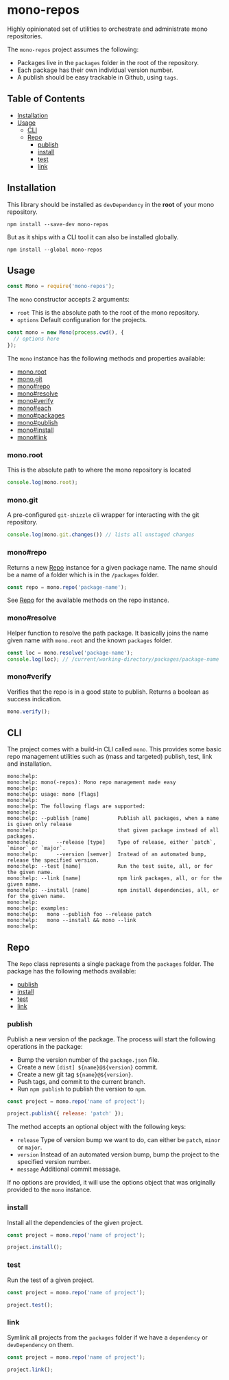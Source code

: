 # mono-repos

Highly opinionated set of utilities to orchestrate and administrate mono
repositories.

The `mono-repos` project assumes the following:

- Packages live in the `packages` folder in the root of the repository.
- Each package has their own individual version number.
- A publish should be easy trackable in Github, using `tags`.

## Table of Contents

- [Installation](#installation)
- [Usage](#Usage)
  - [CLI](#cli)
  - [Repo](#repo)
    - [publish](#publish)
    - [install](#install)
    - [test](#test)
    - [link](#link)

## Installation

This library should be installed as `devDependency` in the **root** of your
mono repository.

```
npm install --save-dev mono-repos
```

But as it ships with a CLI tool it can also be installed globally.

```
npm install --global mono-repos
```

## Usage

```js
const Mono = require('mono-repos');
```

The `mono` constructor accepts 2 arguments:

- `root` This is the absolute path to the root of the mono repository.
- `options` Default configuration for the projects.

```js
const mono = new Mono(process.cwd(), {
  // options here
});
```

The `mono` instance has the following methods and properties available:

- [mono.root](#monoroot)
- [mono.git](#git)
- [mono#repo](#monorepo)
- [mono#resolve](#monoresolve)
- [mono#verify](#monoverify)
- [mono#each](#monoeach)
- [mono#packages](#monopackages)
- [mono#publish](#monopublish)
- [mono#install](#monoinstall)
- [mono#link](#monolink)

### mono.root

This is the absolute path to where the mono repository is located

```js
console.log(mono.root);
```

### mono.git

A pre-configured `git-shizzle` cli wrapper for interacting with the git
repository.

```js
console.log(mono.git.changes()) // lists all unstaged changes
```

### mono#repo

Returns a new [Repo](#repo) instance for a given package name. The name should
be a name of a folder which is in the `/packages` folder.

```js
const repo = mono.repo('package-name');
```

See [Repo](#repo) for the available methods on the repo instance.

### mono#resolve

Helper function to resolve the path package. It basically joins the name given
name with `mono.root` and the known `packages` folder.

```js
const loc = mono.resolve('package-name');
console.log(loc); // /current/working-directory/packages/package-name
```

### mono#verify

Verifies that the repo is in a good state to publish. Returns a boolean as
success indication.

```js
mono.verify();
```

## CLI

The project comes with a build-in CLI called `mono`. This provides some basic
repo management utilities such as (mass and targeted) publish, test, link and
installation.

```
mono:help:
mono:help: mono(-repos): Mono repo management made easy
mono:help:
mono:help: usage: mono [flags]
mono:help:
mono:help: The following flags are supported:
mono:help:
mono:help: --publish [name]         Publish all packages, when a name is given only release
mono:help:                          that given package instead of all packages.
mono:help:      --release [type]    Type of release, either `patch`, `minor` or `major`.
mono:help:      --version [semver]  Instead of an automated bump, release the specified version.
mono:help: --test [name]            Run the test suite, all, or for the given name.
mono:help: --link [name]            npm link packages, all, or for the given name.
mono:help: --install [name]         npm install dependencies, all, or for the given name.
mono:help:
mono:help: examples:
mono:help:   mono --publish foo --release patch
mono:help:   mono --install && mono --link
mono:help:
```

## Repo

The `Repo` class represents a single package from the `packages` folder. The
package has the following methods available:

- [publish](#publish)
- [install](#install)
- [test](#test)
- [link](#link)

### publish

Publish a new version of the package. The process will start the following
operations in the package:

- Bump the version number of the `package.json` file.
- Create a new `[dist] ${name}@${version}` commit.
- Create a new git tag `${name}@${version}`.
- Push tags, and commit to the current branch.
- Run `npm publish` to publish the version to `npm`.

```js
const project = mono.repo('name of project');

project.publish({ release: 'patch' });
```

The method accepts an optional object with the following keys:

- `release` Type of version bump we want to do, can either be `patch`, `minor`
  or `major`.
- `version` Instead of an automated version bump, bump the project to the
  specified version number.
- `message` Additional commit message.

If no options are provided, it will use the options object that was originally
provided to the `mono` instance.

### install

Install all the dependencies of the given project.

```js
const project = mono.repo('name of project');

project.install();
```

### test

Run the test of a given project.

```js
const project = mono.repo('name of project');

project.test();
```

### link

Symlink all projects from the `packages` folder if we have a `dependency` or
`devDependency` on them.

```js
const project = mono.repo('name of project');

project.link();
```

